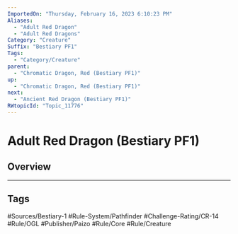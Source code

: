 ```yaml
---
ImportedOn: "Thursday, February 16, 2023 6:10:23 PM"
Aliases:
  - "Adult Red Dragon"
  - "Adult Red Dragons"
Category: "Creature"
Suffix: "Bestiary PF1"
Tags:
  - "Category/Creature"
parent:
  - "Chromatic Dragon, Red (Bestiary PF1)"
up:
  - "Chromatic Dragon, Red (Bestiary PF1)"
next:
  - "Ancient Red Dragon (Bestiary PF1)"
RWtopicId: "Topic_11776"
---
```

# Adult Red Dragon (Bestiary PF1)
## Overview

---
## Tags
#Sources/Bestiary-1 #Rule-System/Pathfinder #Challenge-Rating/CR-14 #Rule/OGL #Publisher/Paizo #Rule/Core #Rule/Creature

